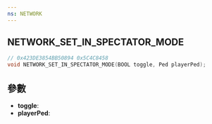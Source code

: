 ```yaml
---
ns: NETWORK
---
```

## NETWORK_SET_IN_SPECTATOR_MODE

```c
// 0x423DE3854BB50894 0x5C4C8458
void NETWORK_SET_IN_SPECTATOR_MODE(BOOL toggle, Ped playerPed);
```


## 參數
* **toggle**: 
* **playerPed**: 

